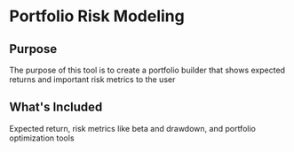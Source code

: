# Portfolio Risk Modeling
## Purpose
The purpose of this tool is to create a portfolio builder that shows expected returns and important risk metrics to the user
## What's Included
Expected return, risk metrics like beta and drawdown, and portfolio optimization tools
